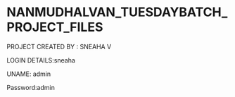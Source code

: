 # NANMUDHALVAN_TUESDAYBATCH_PROJECT_FILES

PROJECT CREATED BY : SNEAHA V



LOGIN DETAILS:sneaha


UNAME: admin


Password:admin
